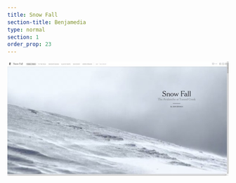 ```yaml
---
title: Snow Fall 
section-title: Benjamedia 
type: normal
section: 1
order_prop: 23
---
```


<a href="http://www.nytimes.com/projects/2012/snow-fall/"><img class="snowfall" src="./images/snowfall-small.jpg"></img></a>

